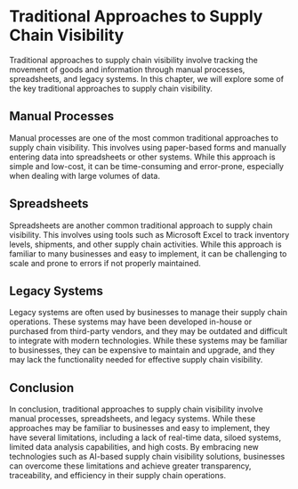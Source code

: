 Traditional Approaches to Supply Chain Visibility
=================================================================================================

Traditional approaches to supply chain visibility involve tracking the movement of goods and information through manual processes, spreadsheets, and legacy systems. In this chapter, we will explore some of the key traditional approaches to supply chain visibility.

Manual Processes
----------------

Manual processes are one of the most common traditional approaches to supply chain visibility. This involves using paper-based forms and manually entering data into spreadsheets or other systems. While this approach is simple and low-cost, it can be time-consuming and error-prone, especially when dealing with large volumes of data.

Spreadsheets
------------

Spreadsheets are another common traditional approach to supply chain visibility. This involves using tools such as Microsoft Excel to track inventory levels, shipments, and other supply chain activities. While this approach is familiar to many businesses and easy to implement, it can be challenging to scale and prone to errors if not properly maintained.

Legacy Systems
--------------

Legacy systems are often used by businesses to manage their supply chain operations. These systems may have been developed in-house or purchased from third-party vendors, and they may be outdated and difficult to integrate with modern technologies. While these systems may be familiar to businesses, they can be expensive to maintain and upgrade, and they may lack the functionality needed for effective supply chain visibility.

Conclusion
----------

In conclusion, traditional approaches to supply chain visibility involve manual processes, spreadsheets, and legacy systems. While these approaches may be familiar to businesses and easy to implement, they have several limitations, including a lack of real-time data, siloed systems, limited data analysis capabilities, and high costs. By embracing new technologies such as AI-based supply chain visibility solutions, businesses can overcome these limitations and achieve greater transparency, traceability, and efficiency in their supply chain operations.


